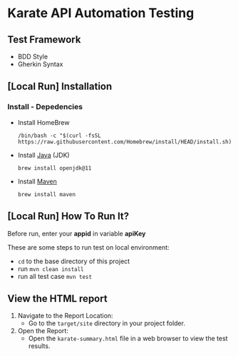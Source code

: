 # Karate API Automation Testing

## Test Framework
- BDD Style
- Gherkin Syntax

## [Local Run] Installation

### Install - Depedencies

- Install HomeBrew
  ```
  /bin/bash -c "$(curl -fsSL https://raw.githubusercontent.com/Homebrew/install/HEAD/install.sh)"
  ```
- Install [Java](https://www.oracle.com/id/java/technologies/javase/javase8-archive-downloads.html) (JDK)
  ```
  brew install openjdk@11
  ```
- Install [Maven](https://maven.apache.org/)
  ```
  brew install maven
  ```
  
## [Local Run] How To Run It?
Before run, enter your **appid** in variable **apiKey**

These are some steps to run test on local environment:
- `cd` to the base directory of this project
- run `mvn clean install`
- run all test case `mvn test`

## View the HTML report
1. Navigate to the Report Location:
    * Go to the `target/site` directory in your project folder.
2. Open the Report:
    * Open the `karate-summary.html` file in a web browser to view the test results.
